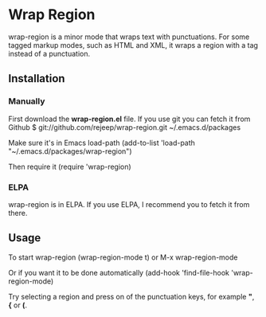 # Wrap Region

wrap-region is a minor mode that wraps text with punctuations. For
some tagged markup modes, such as HTML and XML, it wraps a region
with a tag instead of a punctuation.

## Installation

### Manually
First download the **wrap-region.el** file. If you use git you can
fetch it from Github
    $ git://github.com/rejeep/wrap-region.git ~/.emacs.d/packages
    
Make sure it's in Emacs load-path
    (add-to-list 'load-path "~/.emacs.d/packages/wrap-region")
    
Then require it
    (require 'wrap-region)
    
### ELPA
wrap-region is in ELPA. If you use ELPA, I recommend you to fetch it
from there.

## Usage
To start wrap-region
    (wrap-region-mode t) or M-x wrap-region-mode

Or if you want it to be done automatically
    (add-hook 'find-file-hook 'wrap-region-mode)

Try selecting a region and press on of the punctuation keys, for
example **"**, **{** or **(**.
